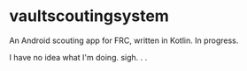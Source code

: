 # vaultscoutingsystem
An Android scouting app for FRC, written in Kotlin. In progress.

I have no idea what I'm doing.
sigh. . .
